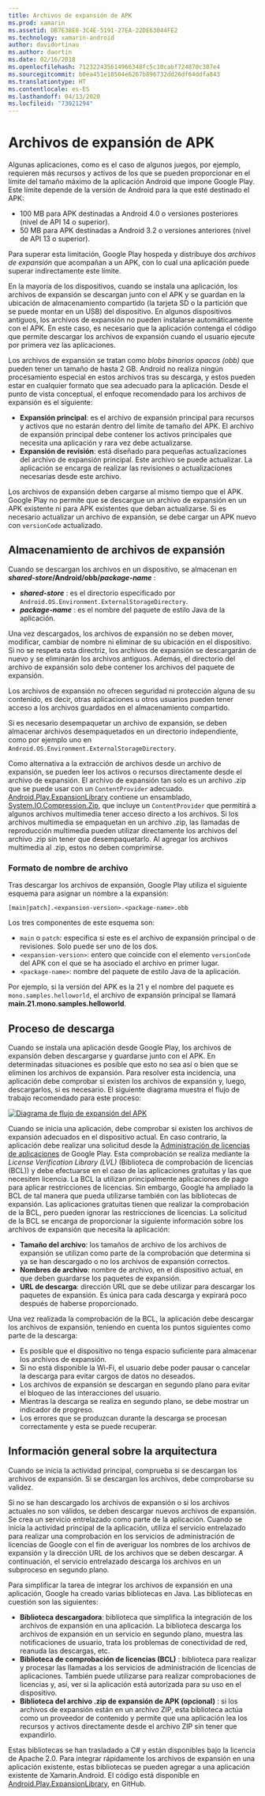 ```yaml
---
title: Archivos de expansión de APK
ms.prod: xamarin
ms.assetid: DB7E38E8-3C4E-5191-27EA-22DE63044FE2
ms.technology: xamarin-android
author: davidortinau
ms.author: daortin
ms.date: 02/16/2018
ms.openlocfilehash: 712322435614966348fc5c10cabf724870c307e4
ms.sourcegitcommit: b0ea451e18504e6267b896732dd26df64ddfa843
ms.translationtype: HT
ms.contentlocale: es-ES
ms.lasthandoff: 04/13/2020
ms.locfileid: "73021294"
---
```

# <a name="apk-expansion-files"></a>Archivos de expansión de APK

Algunas aplicaciones, como es el caso de algunos juegos, por ejemplo, requieren más recursos y activos de los que se pueden proporcionar en el límite del tamaño máximo de la aplicación Android que impone Google Play. Este límite depende de la versión de Android para la que esté destinado el APK:

- 100 MB para APK destinadas a Android 4.0 o versiones posteriores (nivel de API 14 o superior).
- 50 MB para APK destinadas a Android 3.2 o versiones anteriores (nivel de API 13 o superior).

Para superar esta limitación, Google Play hospeda y distribuye dos *archivos de expansión* que acompañan a un APK, con lo cual una aplicación puede superar indirectamente este límite. 

En la mayoría de los dispositivos, cuando se instala una aplicación, los archivos de expansión se descargan junto con el APK y se guardan en la ubicación de almacenamiento compartido (la tarjeta SD o la partición que se puede montar en un USB) del dispositivo. En algunos dispositivos antiguos, los archivos de expansión no pueden instalarse automáticamente con el APK. En este caso, es necesario que la aplicación contenga el código que permite descargar los archivos de expansión cuando el usuario ejecute por primera vez las aplicaciones.

Los archivos de expansión se tratan como *blobs binarios opacos (obb)* que pueden tener un tamaño de hasta 2 GB. Android no realiza ningún procesamiento especial en estos archivos tras su descarga, y estos pueden estar en cualquier formato que sea adecuado para la aplicación. Desde el punto de vista conceptual, el enfoque recomendado para los archivos de expansión es el siguiente:

- **Expansión principal**: es el archivo de expansión principal para recursos y activos que no estarán dentro del límite de tamaño del APK. El archivo de expansión principal debe contener los activos principales que necesita una aplicación y rara vez debe actualizarse.
- **Expansión de revisión**: está diseñado para pequeñas actualizaciones del archivo de expansión principal. Este archivo se puede actualizar. La aplicación se encarga de realizar las revisiones o actualizaciones necesarias desde este archivo.

Los archivos de expansión deben cargarse al mismo tiempo que el APK.
Google Play no permite que se descargue un archivo de expansión en un APK existente ni para APK existentes que deban actualizarse. Si es necesario actualizar un archivo de expansión, se debe cargar un APK nuevo con `versionCode` actualizado.

## <a name="expansion-file-storage"></a>Almacenamiento de archivos de expansión

Cuando se descargan los archivos en un dispositivo, se almacenan en **_shared-store_/Android/obb/_package-name_** :

- **_shared-store_** : es el directorio especificado por `Android.OS.Environment.ExternalStorageDirectory`.
- **_package-name_** : es el nombre del paquete de estilo Java de la aplicación.

Una vez descargados, los archivos de expansión no se deben mover, modificar, cambiar de nombre ni eliminar de su ubicación en el dispositivo. Si no se respeta esta directriz, los archivos de expansión se descargarán de nuevo y se eliminarán los archivos antiguos. Además, el directorio del archivo de expansión solo debe contener los archivos del paquete de expansión.

Los archivos de expansión no ofrecen seguridad ni protección alguna de su contenido, es decir, otras aplicaciones u otros usuarios pueden tener acceso a los archivos guardados en el almacenamiento compartido.

Si es necesario desempaquetar un archivo de expansión, se deben almacenar archivos desempaquetados en un directorio independiente, como por ejemplo uno en `Android.OS.Environment.ExternalStorageDirectory`.

Como alternativa a la extracción de archivos desde un archivo de expansión, se pueden leer los activos o recursos directamente desde el archivo de expansión. El archivo de expansión tan solo es un archivo .zip que se puede usar con un `ContentProvider` adecuado. [Android.Play.ExpansionLibrary](https://github.com/mattleibow/Android.Play.ExpansionLibrary) contiene un ensamblado, [System.IO.Compression.Zip](https://github.com/mattleibow/Android.Play.ExpansionLibrary/tree/master/System.IO.Compression.Zip), que incluye un `ContentProvider` que permitirá a algunos archivos multimedia tener acceso directo a los archivos. Si los archivos multimedia se empaquetan en un archivo .zip, las llamadas de reproducción multimedia pueden utilizar directamente los archivos del archivo .zip sin tener que desempaquetarlo. Al agregar los archivos multimedia al .zip, estos no deben comprimirse. 

### <a name="filename-format"></a>Formato de nombre de archivo

Tras descargar los archivos de expansión, Google Play utiliza el siguiente esquema para asignar un nombre a la expansión:

```
[main|patch].<expansion-version>.<package-name>.obb
```

Los tres componentes de este esquema son:

- `main` o `patch`: especifica si este es el archivo de expansión principal o de revisiones. Solo puede ser uno de los dos.
- `<expansion-version>`: entero que coincide con el elemento `versionCode` del APK con el que se ha asociado el archivo en primer lugar.
- `<package-name>`: nombre del paquete de estilo Java de la aplicación.

Por ejemplo, si la versión del APK es la 21 y el nombre del paquete es `mono.samples.helloworld`, el archivo de expansión principal se llamará **main.21.mono.samples.helloworld**.

## <a name="download-process"></a>Proceso de descarga

Cuando se instala una aplicación desde Google Play, los archivos de expansión deben descargarse y guardarse junto con el APK. En determinadas situaciones es posible que esto no sea así o bien que se eliminen los archivos de expansión. Para resolver esta incidencia, una aplicación debe comprobar si existen los archivos de expansión y, luego, descargarlos, si es necesario. El siguiente diagrama muestra el flujo de trabajo recomendado para este proceso:

[![Diagrama de flujo de expansión del APK](apk-expansion-files-images/apkexpansion.png)](apk-expansion-files-images/apkexpansion.png#lightbox)

Cuando se inicia una aplicación, debe comprobar si existen los archivos de expansión adecuados en el dispositivo actual. En caso contrario, la aplicación debe realizar una solicitud desde la [Administración de licencias de aplicaciones](https://developer.android.com/google/play/licensing/index.html) de Google Play. Esta comprobación se realiza mediante la *License Verification Library (LVL)* (Biblioteca de comprobación de licencias (BCL)) y debe efectuarse en el caso de las aplicaciones gratuitas y las que necesiten licencia. La BCL la utilizan principalmente aplicaciones de pago para aplicar restricciones de licencias. Sin embargo, Google ha ampliado la BCL de tal manera que pueda utilizarse también con las bibliotecas de expansión. Las aplicaciones gratuitas tienen que realizar la comprobación de la BCL, pero pueden ignorar las restricciones de licencias. La solicitud de la BCL se encarga de proporcionar la siguiente información sobre los archivos de expansión que necesita la aplicación: 

- **Tamaño del archivo**: los tamaños de archivo de los archivos de expansión se utilizan como parte de la comprobación que determina si ya se han descargado o no los archivos de expansión correctos.
- **Nombres de archivo**: nombre de archivo, en el dispositivo actual, en que deben guardarse los paquetes de expansión.
- **URL de descarga**: dirección URL que se debe utilizar para descargar los paquetes de expansión. Es única para cada descarga y expirará poco después de haberse proporcionado.

Una vez realizada la comprobación de la BCL, la aplicación debe descargar los archivos de expansión, teniendo en cuenta los puntos siguientes como parte de la descarga:

- Es posible que el dispositivo no tenga espacio suficiente para almacenar los archivos de expansión.
- Si no está disponible la Wi-Fi, el usuario debe poder pausar o cancelar la descarga para evitar cargos de datos no deseados.
- Los archivos de expansión se descargan en segundo plano para evitar el bloqueo de las interacciones del usuario.
- Mientras la descarga se realiza en segundo plano, se debe mostrar un indicador de progreso.
- Los errores que se produzcan durante la descarga se procesan correctamente y esta se puede recuperar.

## <a name="architectural-overview"></a>Información general sobre la arquitectura

Cuando se inicia la actividad principal, comprueba si se descargan los archivos de expansión. Si se descargan los archivos, debe comprobarse su validez.

Si no se han descargado los archivos de expansión o si los archivos actuales no son válidos, se deben descargar nuevos archivos de expansión. Se crea un servicio entrelazado como parte de la aplicación. Cuando se inicia la actividad principal de la aplicación, utiliza el servicio entrelazado para realizar una comprobación en los servicios de administración de licencias de Google con el fin de averiguar los nombres de los archivos de expansión y la dirección URL de los archivos que se deben descargar. A continuación, el servicio entrelazado descarga los archivos en un subproceso en segundo plano.

Para simplificar la tarea de integrar los archivos de expansión en una aplicación, Google ha creado varias bibliotecas en Java. Las bibliotecas en cuestión son las siguientes:

- **Biblioteca descargadora**: biblioteca que simplifica la integración de los archivos de expansión en una aplicación. La biblioteca descarga los archivos de expansión en un servicio en segundo plano, muestra las notificaciones de usuario, trata los problemas de conectividad de red, reanuda las descargas, etc.
- **Biblioteca de comprobación de licencias (BCL)** : biblioteca para realizar y procesar las llamadas a los servicios de administración de licencias de aplicaciones. También puede utilizarse para realizar comprobaciones de licencias y, así, ver si la aplicación está autorizada para su uso en el dispositivo.
- **Biblioteca del archivo .zip de expansión de APK (opcional)** : si los archivos de expansión están en un archivo ZIP, esta biblioteca actúa como un proveedor de contenido y permite que una aplicación lea los recursos y activos directamente desde el archivo ZIP sin tener que expandirlo.

Estas bibliotecas se han trasladado a C# y están disponibles bajo la licencia de Apache 2.0. Para integrar rápidamente los archivos de expansión en una aplicación existente, estas bibliotecas se pueden agregar a una aplicación existente de Xamarin.Android. El código está disponible en [Android.Play.ExpansionLibrary](https://github.com/mattleibow/Android.Play.ExpansionLibrary), en GitHub.
